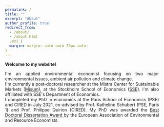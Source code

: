 ```yaml
---
permalink: /
title: ""
excerpt: "About"
author_profile: true
redirect_from: 
  - /about/
  - /about.html
  .ex1 {
  margin: margin: auto auto 20px auto; 
}
---
```



__Welcome to my website!__


<div class="ex1" align="justify">I'm an applied environmental economist focusing on two major environmental issues, ambient air pollution and climate change.</div>

<div  class="ex1" align="justify">I'm currently a post-doctoral researcher at the Mistra Center for Sustainable Markets (<a href="https://www.hhs.se/en/research/institutes/misum-startpage/">Misum</a>), at the Stockholm School of Economics (<a href="https://www.hhs.se/en/research/departments/de/">SSE</a>). I'm also affiliated with SSE's Department of Economics.</div>

<div  class="ex1" align="justify">I completed my PhD in economics at the Paris School of Economics (PSE) and CIRED in July 2021, co-advised by Prof. Katheline Schubert (PSE, Paris 1) and Prof. Philippe Quirion (CIRED). My PhD was awarded the <a href="https://www.eaere.org/best-european-doctoral-dissertation-award/">Best Doctoral Dissertation Award </a> by the European Association of Environmental and Resource Economists.</div>

